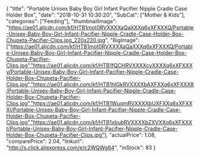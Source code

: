 {
	"title": "Portable Unisex Baby Boy Girl Infant Pacifier Nipple Cradle Case Holder Box",
	"date": "2018-10-31 10:30:20",
	"SubCat": ["Mother & Kids"],
	"categories": ["Feeding"],
	"thumbnailImage": "https://ae01.alicdn.com/kf/HTB1mot0RVXXXXaQaXXXq6xXFXXXQ/Portable-Unisex-Baby-Boy-Girl-Infant-Pacifier-Nipple-Cradle-Case-Holder-Box-Chupeta-Pacifier-Clips.jpg_220x220.jpg",
	"BigImage": ["https://ae01.alicdn.com/kf/HTB1mot0RVXXXXaQaXXXq6xXFXXXQ/Portable-Unisex-Baby-Boy-Girl-Infant-Pacifier-Nipple-Cradle-Case-Holder-Box-Chupeta-Pacifier-Clips.jpg","https://ae01.alicdn.com/kf/HTB1fQCHRVXXXXcyXXXXq6xXFXXXy/Portable-Unisex-Baby-Boy-Girl-Infant-Pacifier-Nipple-Cradle-Case-Holder-Box-Chupeta-Pacifier-Clips.jpg","https://ae01.alicdn.com/kf/HTB1hlGkRVXXXXbAXFXXq6xXFXXX8/Portable-Unisex-Baby-Boy-Girl-Infant-Pacifier-Nipple-Cradle-Case-Holder-Box-Chupeta-Pacifier-Clips.jpg","https://ae01.alicdn.com/kf/HTB1WuqmRVXXXXbUXFXXq6xXFXXXI/Portable-Unisex-Baby-Boy-Girl-Infant-Pacifier-Nipple-Cradle-Case-Holder-Box-Chupeta-Pacifier-Clips.jpg","https://ae01.alicdn.com/kf/HTB1xbubRVXXXXbZXVXXq6xXFXXXt/Portable-Unisex-Baby-Boy-Girl-Infant-Pacifier-Nipple-Cradle-Case-Holder-Box-Chupeta-Pacifier-Clips.jpg"],
	"actualPrice": 1.08,
	"comparePrice": 2.04,
	"linkurl": "http://s.click.aliexpress.com/e/c2WQWg64",
	"inStock": 83
}

